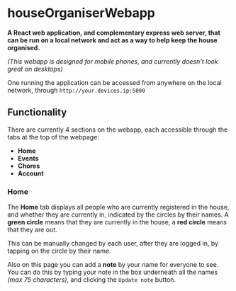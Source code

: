 # houseOrganiserWebapp
**A React web application, and complementary express web server, that can be run on a local network and act as a way to help keep the house organised.**

*(This webapp is designed for mobile phones, and currently doesn't look great on desktops)*


One running the application can be accessed from anywhere on the local network, through ```http://your.devices.ip:5000```
## Functionality

There are currently 4 sections on the webapp, each accessible through the tabs at the top of the webpage:
- **Home**
- **Events**
- **Chores**
- **Account**
### Home
The **Home** tab displays all people who are currently registered in the house, and whether they are currently in, indicated by the circles by their names. A **green circle** means that they are currently in the house, a **red circle** means that they are out.

This can be manually changed by each user, after they are logged in, by tapping on the circle by their name.

Also on this page you can add a **note** by your name for everyone to see. You can do this by typing your note in the box underneath all the names *(max 75 characters)*, and clicking the ```Update note``` button.
